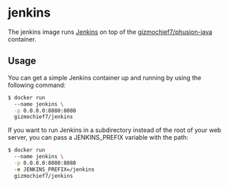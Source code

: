 jenkins
====

The jenkins image runs [Jenkins](http://jenkins-ci.org/) on top of the
[gizmochief7/phusion-java](https://github.com/gizmochief7/docker-phusion-java)
container.


Usage
-----

You can get a simple Jenkins container up and running by using the following
command:

```bash
$ docker run
  --name jenkins \
  -p 0.0.0.0:8080:8080
  gizmochief7/jenkins
```

If you want to run Jenkins in a subdirectory instead of the root of your
web server, you can pass a JENKINS_PREFIX variable with the path:

```bash
$ docker run
  --name jenkins \
  -p 0.0.0.0:8080:8080
  -e JENKINS_PREFIX=/jenkins
  gizmochief7/jenkins
```
